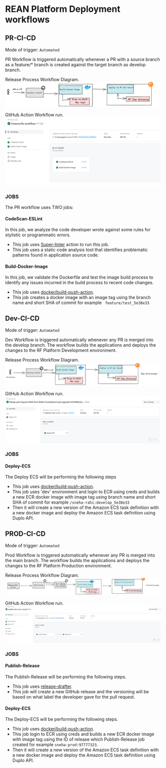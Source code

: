 # REAN Platform Deployment workflows

## PR-CI-CD
Mode of trigger: ```Automated```

 PR Workflow is triggered automatically whenever a PR with a source branch as a feature/* branch is created against the target branch as develop branch.
 
 Release Process Workflow Diagram.
 ![PR-ci-cd_workflow](https://github.com/REAN-Foundation/reancare-service/blob/develop/assets/images/pr-ci-cd_workflow.png?raw=true)
 
 GitHub Action Workflow run.
 ![pr](https://github.com/REAN-Foundation/reancare-service/blob/develop/assets/images/Pr-ci-cd_example.png?raw=true)
 
### JOBS

 The PR workflow uses TWO jobs:
 
 #### CodeScan-ESLint
  In this job, we analyze the code developer wrote against some rules for stylistic or programmatic errors.
 
  * This job uses [Super-linter](https://github.com/marketplace/actions/super-linter) action to run this job. 
  * This job uses a static code analysis tool that identifies problematic patterns found in application source code.
 
 #### Build-Docker-Image
 In this job, we validate the Dockerfile and test the image build process to identify any issues incurred in the build process to recent code changes.
 
 * This job uses [docker/build-push-action](https://github.com/marketplace/actions/build-and-push-docker-images).  
 * This job creates a docker image with an image tag using the branch name and short SHA of commit for example ``` feature/test_5e38e33```



## Dev-CI-CD
Mode of trigger: ```Automated```

Dev Workflow is triggered automatically whenever any PR is merged into the develop branch. The workflow builds the applications and deploys the changes to the RF Platform Development environment.

Release Process Workflow Diagram.
![Dev-ci-cd_workflow](https://github.com/REAN-Foundation/reancare-service/blob/develop/assets/images/dev-ci-cd_workflow.png?raw=true)

GitHub Action Workflow run.
![dev](https://github.com/REAN-Foundation/reancare-service/blob/develop/assets/images/Dev-ci-cd_example.png?raw=true)

### JOBS

#### Deploy-ECS
The Deploy ECS will be performing the following steps

* This job uses [docker/build-push-action](https://github.com/marketplace/actions/build-and-push-docker-images).
* This job uses 'dev' environment and login to ECR using creds and builds a new ECR docker image with image tag using branch name and short SHA of commit for example ``` /sneha-rahi:develop_5e38e33 ```
* Then it will create a new version of the Amazon ECS task definition with a new docker image and deploy the Amazon ECS task definition using Duplo API.

## PROD-CI-CD
Mode of trigger: ```Automated```

Prod Workflow is triggered automatically whenever any PR is merged into the main branch. The workflow builds the applications and deploys the changes to the RF Platform Production environment.

Release Process Workflow Diagram.
![prod-ci-cd_Workflow](https://github.com/REAN-Foundation/reancare-service/blob/develop/assets/images/PROD-ci-cd_workflow.png?raw=true)

GitHub Action Workflow run.
![prod](https://github.com/REAN-Foundation/reancare-service/blob/develop/assets/images/prod-ci-cd_example.png?raw=true)

### JOBS

#### Publish-Release
The Publish-Release will be performing the following steps.

* This job uses [release-drafter](https://github.com/release-drafter/release-drafter).
* This job will create a new GitHub release and the versioning will be based on what label the developer gave for the pull request.

#### Deploy-ECS
The Deploy-ECS will be performing the following steps.

* This job uses [docker/build-push-action](https://github.com/marketplace/actions/build-and-push-docker-images).
* This job login to ECR using creds and builds a new ECR docker image with image tag using the ID of release which Publish-Release job created for example ``` sneha-prod:97777323 ```.
* Then it will create a new version of the Amazon ECS task definition with a new docker image and deploy the Amazon ECS task definition using Duplo API.
